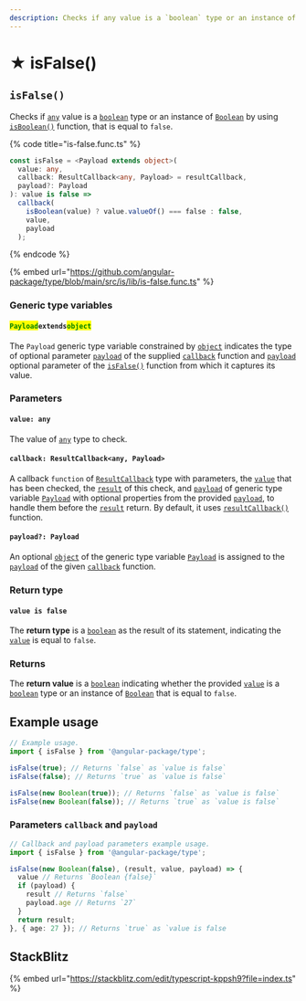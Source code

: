 ```yaml
---
description: Checks if any value is a `boolean` type or an instance of `Boolean`.
---
```


# ★ isFalse()

## `isFalse()`

Checks if [`any`](https://www.typescriptlang.org/docs/handbook/2/everyday-types.html#any) value is a [`boolean`](https://developer.mozilla.org/en-US/docs/Web/JavaScript/Reference/Global\_Objects/Boolean) type or an instance of [`Boolean`](https://developer.mozilla.org/en-US/docs/Web/JavaScript/Reference/Global\_Objects/Boolean) by using [`isBoolean()`](isboolean.md) function, that is equal to `false`.

{% code title="is-false.func.ts" %}
```typescript
const isFalse = <Payload extends object>(
  value: any,
  callback: ResultCallback<any, Payload> = resultCallback,
  payload?: Payload
): value is false =>
  callback(
    isBoolean(value) ? value.valueOf() === false : false,
    value,
    payload
  );
```
{% endcode %}

{% embed url="https://github.com/angular-package/type/blob/main/src/is/lib/is-false.func.ts" %}

### Generic type variables

#### <mark style="color:green;">**`Payload`**</mark>**`extends`**<mark style="color:green;">**`object`**</mark>

The `Payload` generic type variable constrained by [`object`](https://www.typescriptlang.org/docs/handbook/basic-types.html#object) indicates the type of optional parameter [`payload`](../types/resultcallback.md#payload-payload) of the supplied [`callback`](isfalse.md#callback-resultcallback-less-than-any-payload-greater-than) function and [`payload`](isfalse.md#payload-payload) optional parameter of the [`isFalse()`](isfalse.md#isfalse) function from which it captures its value.

### Parameters

#### `value: any`

The value of [`any`](https://www.typescriptlang.org/docs/handbook/2/everyday-types.html#any) type to check.

#### `callback: ResultCallback<any, Payload>`

A callback `function` of [`ResultCallback`](../types/resultcallback.md) type with parameters, the [`value`](isfalse.md#value-any) that has been checked, the [`result`](../types/resultcallback.md#result-boolean) of this check, and [`payload`](../types/resultcallback.md#payload-payload) of generic type variable [`Payload`](isfalse.md#payloadextendsobject) with optional properties from the provided [`payload`](isfalse.md#payload-payload), to handle them before the [`result`](../types/resultcallback.md#result-boolean) return. By default, it uses [`resultCallback()`](../helper/resultcallback.md) function.

#### `payload?: Payload`

An optional [`object`](https://developer.mozilla.org/en-US/docs/Web/JavaScript/Reference/Global\_Objects/Object) of the generic type variable [`Payload`](isfalse.md#payloadextendsobject) is assigned to the [`payload`](../types/resultcallback.md#payload-payload) of the given [`callback`](isfalse.md#callback-resultcallback-less-than-any-payload-greater-than) function.

### Return type

#### `value is false`

The **return type** is a [`boolean`](https://developer.mozilla.org/en-US/docs/Web/JavaScript/Reference/Global\_Objects/Boolean) as the result of its statement, indicating the [`value`](isfalse.md#value-any) is equal to `false`.

### Returns

The **return value** is a [`boolean`](https://developer.mozilla.org/en-US/docs/Web/JavaScript/Reference/Global\_Objects/Boolean) indicating whether the provided [`value`](isfalse.md#value-any) is a [`boolean`](https://developer.mozilla.org/en-US/docs/Web/JavaScript/Reference/Global\_Objects/Boolean) type or an instance of [`Boolean`](https://developer.mozilla.org/en-US/docs/Web/JavaScript/Reference/Global\_Objects/Boolean) that is equal to `false`.

## Example usage

```typescript
// Example usage.
import { isFalse } from '@angular-package/type';

isFalse(true); // Returns `false` as `value is false`
isFalse(false); // Returns `true` as `value is false`

isFalse(new Boolean(true)); // Returns `false` as `value is false`
isFalse(new Boolean(false)); // Returns `true` as `value is false`
```

### Parameters `callback` and `payload`

```typescript
// Callback and payload parameters example usage.
import { isFalse } from '@angular-package/type';

isFalse(new Boolean(false), (result, value, payload) => {
  value // Returns `Boolean {false}`
  if (payload) {
    result // Returns `false`
    payload.age // Returns `27`
  }
  return result;
}, { age: 27 }); // Returns `true` as `value is false
```

## StackBlitz

{% embed url="https://stackblitz.com/edit/typescript-kppsh9?file=index.ts" %}
